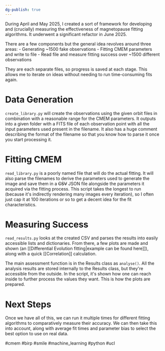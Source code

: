 ```yaml
---
dg-publish: true
---
```


During April and May 2025, I created a sort of framework for developing and (crucially) measuring the effectiveness of magnetopause fitting algorithms. It underwent a significant refactor in June 2025.

There are a few components but the general idea revolves around three areas:
	- Generating ~1500 fake observations
	- Fitting CMEM parameters and write to file
	- Read file and measure fitting success over ~1500 different observations

They are each separate files, so progress is saved at each stage. This allows me to iterate on ideas without needing to run time-consuming fits again.

# Data Generation
`create_library.py` will create the observations using the given orbit files in combination with a reasonable range for the CMEM parameters. It outputs into a given folder with a FITS file of each observation point with all the input parameters used present in the filename. It also has a huge comment describing the format of the filename so that you know how to parse it once you start processing it.

# Fitting CMEM
`read_library.py` is a poorly named file that will do the actual fitting. It will also parse the filenames to derive the parameters used to generate the image and save them in a ~~CSV~~ JSON file alongside the parameters it acquired via the fitting process. This script takes the longest to run (because it's indirectly rendering many images every iteration), so I often just cap it at 100 iterations or so to get a decent idea for the fit characteristics. 

# Measuring Success
`read_results.py` looks at the created CSV and parses the results into easily accessible lists and dictionaries. From there, a few plots are made and shown (an [[Differential Evolution fitting|example can be found here]]), along with a quick [[Correlation]] calculation.

The main assessment function is in the Results class as `analyse()`. All the analysis results are stored internally to the Results class, but they're accessible from the outside. In the script, it's shown how one can reach inside to further process the values they want. This is how the plots are prepared.

# Next Steps
Once we have all of this, we can run it multiple times for different fitting algorithms to comparatively measure their accuracy. We can then take this into account, along with average fit times and parameter bias to select the best option to use on real data. 

#cmem #birp #smile #machine_learning #python #ucl 
